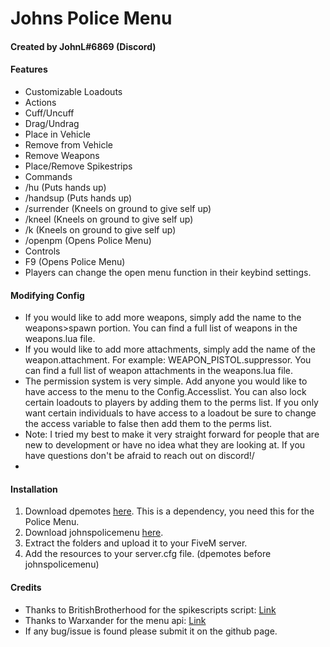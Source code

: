 <h1>Johns Police Menu</h1>

<h4>Created by JohnL#6869 (Discord)</h4>

<h4>Features</h4>

<ul>
    <li>Customizable Loadouts</li>
    <li>Actions</li>
        <li>Cuff/Uncuff</li>
        <li>Drag/Undrag</li>
        <li>Place in Vehicle</li>
        <li>Remove from Vehicle</li>
        <li>Remove Weapons</li>
        <li>Place/Remove Spikestrips</li>
    <li>Commands</li>
        <li>/hu (Puts hands up)</li>
        <li>/handsup (Puts hands up)</li>
        <li>/surrender (Kneels on ground to give self up)</li>
        <li>/kneel (Kneels on ground to give self up)</li>
        <li>/k (Kneels on ground to give self up)</li>
        <li>/openpm (Opens Police Menu)</li>
    <li>Controls</li>
        <li>F9 (Opens Police Menu)</li>
        <li>Players can change the open menu function in their keybind settings.</li>
</ul>


<h4>Modifying Config</h4>
<ul>
<li>If you would like to add more weapons, simply add the name to the weapons>spawn portion. You can find a full list of weapons in the weapons.lua file.</li>
<li>If you would like to add more attachments, simply add the name of the weapon.attachment. For example: WEAPON_PISTOL.suppressor. You can find a full list of weapon attachments in the weapons.lua file.</li>
<li>The permission system is very simple. Add anyone you would like to have access to the menu to the Config.Accesslist. You can also lock certain loadouts to players by adding them to the perms list. If you only want certain individuals to have access to a loadout be sure to change the access variable to false then add them to the perms list.</li>
<li>Note: I tried my best to make it very straight forward for people that are new to development or have no idea what they are looking at. If you have questions don't be afraid to reach out on discord!/<li>
</ul>

<h4>Installation</h4>

<ol>
  <li>Download dpemotes <a href="https://github.com/andristum/dpemotes/releases">here</a>. This is a dependency, you need this for the Police Menu.</li>
  <li>Download johnspolicemenu <a href="https://github.com/chickenlord01/johnspolicemenu">here</a>.</li>
  <li>Extract the folders and upload it to your FiveM server.</li>
  <li>Add the resources to your server.cfg file. (dpemotes before johnspolicemenu)</li>
</ol>

<h4>Credits</h4>

<ul>
  <li>Thanks to BritishBrotherhood for the spikescripts script: <a href="https://forum.cfx.re/t/release-spike-strips-code-updated-09-03-2019/177461">Link</a></li>
  <li>Thanks to Warxander for the menu api: <a href="https://forum.cfx.re/t/release-warmenu-lua-menu-framework/41249">Link</a></li>
  <li>If any bug/issue is found please submit it on the github page.</li>
</ul>